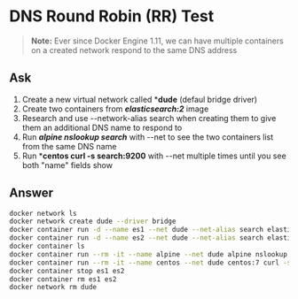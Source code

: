 # DNS Round Robin (RR) Test

> **Note:** Ever since Docker Engine 1.11, we can have multiple containers on a created network respond to the same DNS address

## Ask
1. Create a new virtual network called ***dude** (defaul bridge driver)
2. Create two containers from ***elasticsearch:2*** image
3. Research and use --network-alias search when creating them to give them an additional DNS name to respond to
4. Run ***alpine nslookup search*** with --net to see the two containers list from the same DNS name
5. Run ***centos curl -s search:9200** with --net multiple times until you see both "name" fields show


## Answer
```bash
docker network ls
docker network create dude --driver bridge
docker container run -d --name es1 --net dude --net-alias search elasticsearch:2
docker container run -d --name es2 --net dude --net-alias search elasticsearch:2
docker container ls
docker container run --rm -it --name alpine --net dude alpine nslookup search
docker container run --rm -it --name centos --net dude centos:7 curl -s search:9200
docker container stop es1 es2
docker container rm es1 es2
docker network rm dude
```
